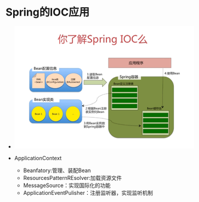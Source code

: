 # Spring的IOC应用

* ![](/assets/bbb.png)

* ApplicationContext
  * Beanfatory:管理、装配Bean
  * ResourcesPatternREsolver:加载资源文件
  * MessageSource：实现国际化的功能
  * ApplicationEventPulisher：注册监听器，实现监听机制



